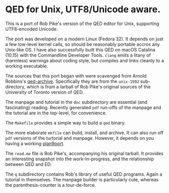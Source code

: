 # QED for Unix, UTF8/Unicode aware.

This is a port of Rob Pike's version of the QED editor for Unix,
supporting UTF8-encoded Unicode.

The port was developed on a modern Linux (Fedora 32). It
depends on just a few low-level kernel calls, so should be reasonably
portable accros any Unix-like OS. I have also successfully
built this QED on macOS Catalina (10.15) with the Commandline
Developer Tools. `clang` emits a litany of (harmless) warnings
about coding style, but compiles and links cleanly to a working
executable.

The sources that this port began with were scavenged from Arnold Robbins's
[qed-archive](https://github.com/arnoldrobbins/qed-archive). Specifically
they are from the `unix-1992` sub-directory, which is from a tarball
of Rob Pike's original sources of the University of Toronto version of QED.

The manpage and tutorial in the `doc` subdirectory are essential (and fascinating) reading.
Recently generated `pdf` run-offs of the manpage and the tutorial are
in the top-level, for convenience.

The `Makefile` provides a simple way to build a `qed` binary.

The more elaborate `mkfile` can build, install, and archive.
It can also run off `pdf` versions of the turtorial and manpage. However, it
depends on you having a working [plan9port](https://github.com/9fans/plan9port).

The `read.me` file is Rob Pike's, accompanying his original tarball. It
provides an interesting snapshot into the work-in-progress, and the
relationship between QED and ED.

The `q` subdirectory contains Rob's library of useful QED programs. Again
a tutorial in themselves. The manpage builder is particularly cute,
whereas the parenthesis-counter is a tour-de-force.
